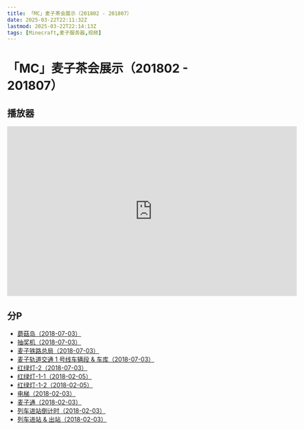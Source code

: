 ```yaml
---
title: 「MC」麦子茶会展示（201802 - 201807）
date: 2025-03-22T22:11:32Z
lastmod: 2025-03-22T22:14:13Z
tags: [Minecraft,麦子服务器,视频]
---
```


# 「MC」麦子茶会展示（201802 - 201807）

## 播放器

<iframe sandbox="allow-forms allow-presentation allow-same-origin allow-scripts allow-modals allow-popups" src="https://player.bilibili.com/player.html?aid=18576113&amp;cid=31157644&amp;page=1" data-src="" border="0" frameborder="no" framespacing="0" allowfullscreen="true" style="width: 675px; height: 396px; pointer-events: none;"></iframe>

## 分P

- [蘑菇岛（2018-07-03）](https://www.bilibili.com/video/av18576113)
- [抽奖机（2018-07-03）](https://www.bilibili.com/video/av18576113)
- [麦子铁路总局（2018-07-03）](https://www.bilibili.com/video/av18576113)
- [麦子轨道交通 1 号线车辆段 &amp; 车库（2018-07-03）](https://www.bilibili.com/video/av18576113)
- [红绿灯-2（2018-07-03）](https://www.bilibili.com/video/av18576113)
- [红绿灯-1-1（2018-02-05）](https://www.bilibili.com/video/av18576113)
- [红绿灯-1-2（2018-02-05）](https://www.bilibili.com/video/av18576113)
- [电梯（2018-02-03）](https://www.bilibili.com/video/av18576113)
- [麦子通（2018-02-03）](https://www.bilibili.com/video/av18576113)
- [列车进站倒计时（2018-02-03）](https://www.bilibili.com/video/av18576113)
- [列车进站 &amp; 出站（2018-02-03）](https://www.bilibili.com/video/av18576113)

‍
